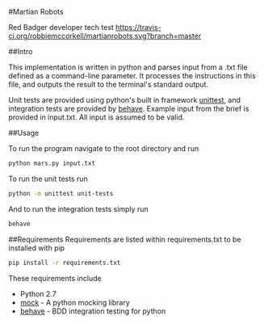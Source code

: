 #Martian Robots

Red Badger developer tech test https://travis-ci.org/robbiemccorkell/martianrobots.svg?branch=master

##Intro

This implementation is written in python and parses input from a .txt file defined as a command-line parameter. It processes the instructions in this file, and outputs the result to the terminal's standard output.

Unit tests are provided using python's built in framework [unittest](https://docs.python.org/2/library/unittest.html), and integration tests are provided by [behave](http://pythonhosted.org/behave/). Example input from the brief is provided in input.txt. All input is assumed to be valid.

##Usage

To run the program navigate to the root directory and run
```bash
python mars.py input.txt
```

To run the unit tests run
```bash
python -m unittest unit-tests
```

And to run the integration tests simply run
```bash
behave
```

##Requirements
Requirements are listed within requirements.txt to be installed with pip
```bash
pip install -r requirements.txt
```
These requirements include
* Python 2.7
* [mock](https://pypi.python.org/pypi/mock) - A python mocking library
* [behave](http://pythonhosted.org/behave/) - BDD integration testing for python